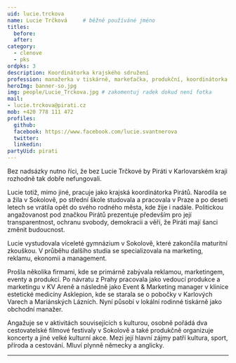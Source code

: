 ```yaml
---
uid: lucie.trckova
name: Lucie Trčková  	# běžně používáné jméno
titles:
  before: 
  after:
category:
  - clenove
  - pks
ordpks: 3
description: Koordinátorka krajského sdružení
profession: manažerka v tiskárně, markeťačka, produkční, koordinátorka Pirátů Karlovarského kraje
heroImg: banner-so.jpg
img: people/Lucie_Trckova.jpg # zakomentuj radek dokud není fotka
mail:
- lucie.trckova@pirati.cz
mob: +420 778 111 472
profiles:
  github:
  facebook: https://www.facebook.com/lucie.svantnerova
  twitter:
  linkedin:
partyUid: pirati
---
```


Bez nadsázky nutno říci, že bez Lucie Trčkové by Piráti v Karlovarském kraji rozhodně tak dobře nefungovali.  
  
Lucie totiž, mimo jiné, pracuje jako krajská koordinátorka Pirátů. Narodila se a žila v Sokolově, po střední škole studovala a pracovala v Praze a po deseti letech se vrátila opět do svého rodného města, kde žije i nadále. Politickou angažovanost pod značkou Pirátů prezentuje především pro její transparentnost, ochranu svobody, demokracii a věří, že Piráti mají šanci změnit budoucnost.  
  
Lucie vystudovala víceleté gymnázium v Sokolově, které zakončila maturitní zkouškou. V průběhu dalšího studia se specializovala na marketing, reklamu, ekonomii a management.  
  
Prošla několika firmami, kde se primárně zabývala reklamou, marketingem, eventy a produkcí. Po návratu z Prahy pracovala jako vedoucí produkce a marketingu v KV Areně a následně jako Event & Marketing manager v klinice estetické medicíny Asklepion, kde se starala se o pobočky v Karlových Varech a Mariánských Lázních. Nyní působí v lokální rodinné tiskárně jako obchodní manažer.  
  
Angažuje se v aktivitách souvisejících s kulturou, osobně pořádá dva cestovatelské filmové festivaly v Sokolově a také produkčně organizuje koncerty a jiné velké kulturní akce. Mezi její hlavní zájmy patří kultura, sport, příroda a cestování. Mluví plynně německy a anglicky.

---

